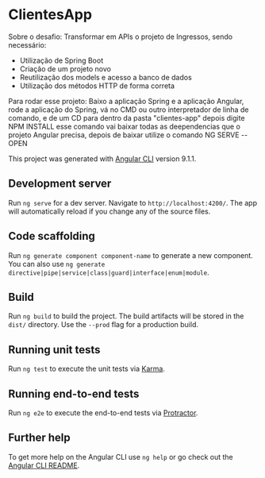 # ClientesApp

Sobre o desafio: Transformar em APIs o projeto de Ingressos, sendo necessário:

- Utilização de Spring Boot
- Criação de um projeto novo
- Reutilização dos models e acesso a banco de dados
- Utilização dos métodos HTTP de forma correta


Para rodar esse projeto: 
Baixo a aplicação Spring e a aplicação Angular, rode a aplicação do Spring, vá no CMD ou outro interpretador de linha de comando, e de um CD para dentro da pasta "clientes-app" depois digite NPM INSTALL esse comando vai baixar todas as deependencias que o projeto Angular precisa, depois de baixar utilize o comando NG SERVE --OPEN

This project was generated with [Angular CLI](https://github.com/angular/angular-cli) version 9.1.1.

## Development server

Run `ng serve` for a dev server. Navigate to `http://localhost:4200/`. The app will automatically reload if you change any of the source files.

## Code scaffolding

Run `ng generate component component-name` to generate a new component. You can also use `ng generate directive|pipe|service|class|guard|interface|enum|module`.

## Build

Run `ng build` to build the project. The build artifacts will be stored in the `dist/` directory. Use the `--prod` flag for a production build.

## Running unit tests

Run `ng test` to execute the unit tests via [Karma](https://karma-runner.github.io).

## Running end-to-end tests

Run `ng e2e` to execute the end-to-end tests via [Protractor](http://www.protractortest.org/).

## Further help

To get more help on the Angular CLI use `ng help` or go check out the [Angular CLI README](https://github.com/angular/angular-cli/blob/master/README.md).

